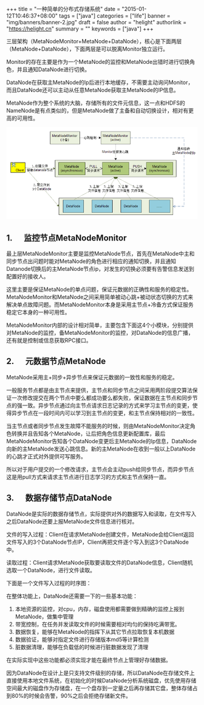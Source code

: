 +++
title = "一种简单的分布式存储系统"
date = "2015-01-12T10:46:37+08:00"
tags = ["java"]
categories = ["life"]
banner = "img/banners/banner-2.jpg"
draft = false
author = "helight"
authorlink = "https://helight.cn"
summary = ""
keywords = ["java"]
+++

三层架构（MetaNodeMonitor+MetaNode+DataNode），核心是下面两层（MetaNode+DataNode），下面两层是可以脱离Monitor独立运行。

Monitor的存在主要是作为一个MetaNode的监控和MetaNode出错时进行切换角色，并且通知DataNode进行切换。

DataNode在获取主MetaNode的Ip后进行本地缓存，不需要主动询问Monitor，而且DataNode还可以主动从任意MetaNode获取主MetaNode的IP信息。

MetaNode作为整个系统的大脑，存储所有的文件元信息，这一点和HDFS的NameNode是有点类似的，但是MetaNode做了主备和自动切换设计，相对有更高的可用性。
<!--more-->
![](../../imgs/2015/01/rtwertre.png)

## 1.      监控节点MetaNodeMonitor
最上层MetaNodeMonitor主要是监控MetaNode节点，首先在MetaNode中主和同步节点出问题时能对MetaNode的角色进行相应的通知切换，并且通知Datanode切换后的主MetaNode节点ip，对发生的切换必须要有告警信息发送到配置好的接收人。

这里主要是保证MetaNode的单点问题，保证元数据的正确性和服务的稳定性。MetaNodeMonitor和MetaNode之间采用简单被动心跳+被动状态切换的方式来解决单点故障问题。而MetaNodeMonitor本身是采用主节点+冷备方式保证服务稳定它本身的一种可用性。

MetaNodeMonitor内部的设计相对简单，主要包含下面这4个小模块，分别提供对MetaNode的监控，备MetaNodeMonitor的监控，对DataNode的信息广播，还有就是控制或信息获取RPC接口。

## 2.      元数据节点MetaNode
MetaNode采用主+同步+异步节点来保证元数据的一致性和服务的稳定。

一般服务节点都是由主节点来提供，主节点和同步节点之间采用两阶段提交算法保证一次修改提交在两个节点中要么都成功要么都失败，保证数据在主节点和同步节点的强一致。异步节点通过向主节点请求日志记录的方式来学习主节点的变更，使得异步节点在一段时间内可以学习到主节点的变更，和主节点保持相对的一致性。

当主节点或者同步节点发生故障不能服务的时候，则由MetaNodeMonitor决定角色转换并且告知各个MetaNode，让后把角色信息更新配置库，最后MetaNodeMonitor告知各个DataNode变更后主MetaNode的Ip信息，DataNode向新的主MetaNode发送心跳信息。新的主MetaNode在收到一般以上DataNode的心跳才正式对外提供可写服务。

所以对于用户提交的一个修改请求，主节点会主动push给同步节点，而异步节点这是用pull方式来请求主节点进行日志学习的方式和主节点保持一直。
## 3.      数据存储节点DataNode
DataNode是实际的数据存储节点，实际提供对外的数据写入和读取，在文件写入之后DataNode还要上报MetaNode文件信息进行核对。

文件的写入过程：Client在请求MetaNode创建文件，MetaNode会给Client返回文件写入的3个DataNode节点IP，Client再把文件逐个写入到这3个DataNode中。

读取过程：Client请求MetaNode获取要读取文件的DataNode信息，Client随机选取一个DataNode，进行文件读取。

下面是一个文件写入过程的时序图：

在整体功能上，DataNode还需要一下的一些基本功能：

1. 本地资源的监控，对cpu，内存，磁盘使用都需要做到精确的监控上报到MetaNode，做集中管理
1. 带宽控制，在任务并发读取文件的时候需要相对均匀的保持吃满带宽。
1. 数据恢复，能够在MetaNode的指挥下从其它节点拉取恢复本机数据
1. 数据验证，能够对指定文件进行存储版本md5等计算检测
1. 脏数据清理，能够在负载低的时候进行脏数据发现了清理

在实际实现中这些功能都必须实现才能在最终节点上管理好存储数据。

因为DataNode在设计上是只支持文件级别的存储，所以DataNode在存储文件上直接使用本地文件系统，在初始化的时候DataNode分析系统磁盘，优先使用存储空间最大的磁盘作为存储盘，在一个盘存到一定量之后再存储其它盘，整体存储占到80%的时候会告警，90%之后会拒绝存储新文件。